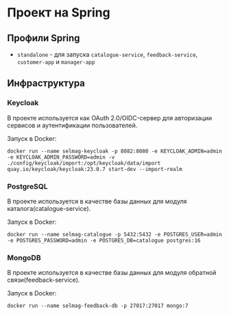 # Проект на Spring

## Профили Spring

- `standalone` - для запуска `catalogue-service`, `feedback-service`, `customer-app` и `manager-app` 

## Инфраструктура

### Keycloak

В проекте используется как OAuth 2.0/OIDC-сервер для авторизации сервисов и аутентификации пользователей.

Запуск в Docker:

```shell
docker run --name selmag-keycloak -p 8082:8080 -e KEYCLOAK_ADMIN=admin -e KEYCLOAK_ADMIN_PASSWORD=admin -v ./config/keycloak/import:/opt/keycloak/data/import quay.io/keycloak/keycloak:23.0.7 start-dev --import-realm
```

### PostgreSQL

В проекте используется в качестве базы данных для модуля каталога(catalogue-service).

Запуск в Docker:

```shell
docker run --name selmag-catalogue -p 5432:5432 -e POSTGRES_USER=admin -e POSTGRES_PASSWORD=admin -e POSTGRES_DB=catalogue postgres:16
```

### MongoDB

В проекте используется в качестве базы данных для модуля обратной связи(feedback-service).

Запуск в Docker:

```shell
docker run --name selmag-feedback-db -p 27017:27017 mongo:7
```